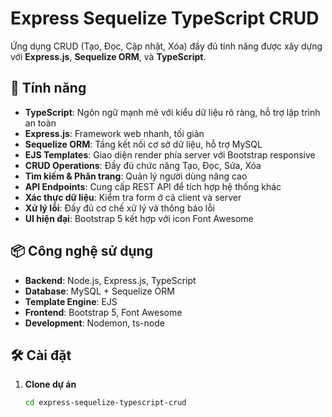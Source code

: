# Express Sequelize TypeScript CRUD

Ứng dụng CRUD (Tạo, Đọc, Cập nhật, Xóa) đầy đủ tính năng được xây dựng với **Express.js**, **Sequelize ORM**, và **TypeScript**.  

## 🚀 Tính năng

- **TypeScript**: Ngôn ngữ mạnh mẽ với kiểu dữ liệu rõ ràng, hỗ trợ lập trình an toàn  
- **Express.js**: Framework web nhanh, tối giản  
- **Sequelize ORM**: Tầng kết nối cơ sở dữ liệu, hỗ trợ MySQL  
- **EJS Templates**: Giao diện render phía server với Bootstrap responsive  
- **CRUD Operations**: Đầy đủ chức năng Tạo, Đọc, Sửa, Xóa  
- **Tìm kiếm & Phân trang**: Quản lý người dùng nâng cao  
- **API Endpoints**: Cung cấp REST API để tích hợp hệ thống khác  
- **Xác thực dữ liệu**: Kiểm tra form ở cả client và server  
- **Xử lý lỗi**: Đầy đủ cơ chế xử lý và thông báo lỗi  
- **UI hiện đại**: Bootstrap 5 kết hợp với icon Font Awesome  

## 📦 Công nghệ sử dụng

- **Backend**: Node.js, Express.js, TypeScript  
- **Database**: MySQL + Sequelize ORM  
- **Template Engine**: EJS  
- **Frontend**: Bootstrap 5, Font Awesome  
- **Development**: Nodemon, ts-node  

## 🛠️ Cài đặt

1. **Clone dự án**  
   ```bash
   cd express-sequelize-typescript-crud
